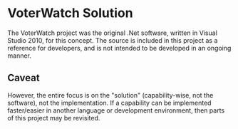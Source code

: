 # VoterWatch Solution

The VoterWatch project was the original .Net software, written in Visual Studio 2010, for this concept.  The source is included in this project as a reference for developers, and is not intended to be developed in an ongoing manner.

## Caveat

However, the entire focus is on the "solution" (capability-wise, not the software), not the implementation.  If a capability can be implemented faster/easier in another language or development environment, then parts of this project may be revisited.